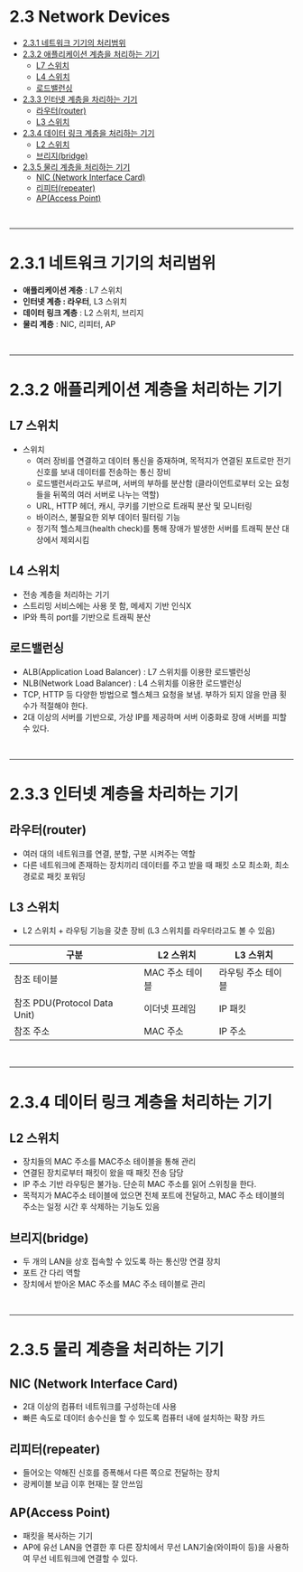 # 2.3 Network Devices
- [2.3.1 네트워크 기기의 처리범위](#231-네트워크-기기의-처리범위)
- [2.3.2 애플리케이션 계층을 처리하는 기기](#232-애플리케이션-계층을-처리하는-기기)
  - [L7 스위치](#l7-스위치)
  - [L4 스위치](#l4-스위치)
  - [로드밸런싱](#로드밸런싱)
- [2.3.3 인터넷 계층을 차리하는 기기](#233-인터넷-계층을-차리하는-기기)
  - [라우터(router)](#라우터router)
  - [L3 스위치](#l3-스위치)
- [2.3.4 데이터 링크 계층을 처리하는 기기](#234-데이터-링크-계층을-처리하는-기기)
  - [L2 스위치](#l2-스위치)
  - [브리지(bridge)](#브리지bridge)
- [2.3.5 물리 계층을 처리하는 기기](#235-물리-계층을-처리하는-기기)
  - [NIC (Network Interface Card)](#nic-network-interface-card)
  - [리피터(repeater)](#리피터repeater)
  - [AP(Access Point)](#apaccess-point)


<br/>

---

# 2.3.1 네트워크 기기의 처리범위
- **애플리케이션 계층** : L7 스위치
- **인터넷 계층 : 라우터**, L3 스위치
- **데이터 링크 계층** : L2 스위치, 브리지
- **물리 계층** : NIC, 리피터, AP

<br/>

---

# 2.3.2 애플리케이션 계층을 처리하는 기기
## L7 스위치
- 스위치
  - 여러 장비를 연결하고 데이터 통신을 중재하며, 목적지가 연결된 포트로만 전기신호를 보내 데이터를 전송하는 통신 장비
  - 로드밸런서라고도 부르며, 서버의 부하를 분산함 (클라이언트로부터 오는 요청들을 뒤쪽의 여러 서버로 나누는 역할)
  - URL, HTTP 헤더, 캐시, 쿠키를 기반으로 트래픽 분산 및 모니터링
  - 바이러스, 불필요한 외부 데이터 필터링 기능
  - 정기적 헬스체크(health check)를 통해 장애가 발생한 서버를 트래픽 분산 대상에서 제외시킴

## L4 스위치
- 전송 계층을 처리하는 기기
- 스트리밍 서비스에는 사용 못 함, 메세지 기반 인식X
- IP와 특히 port를 기반으로 트래픽 분산

## 로드밸런싱
- ALB(Application Load Balancer) : L7 스위치를 이용한 로드밸런싱
- NLB(Network Load Balancer) : L4 스위치를 이용한 로드밸런싱
- TCP, HTTP 등 다양한 방법으로 헬스체크 요청을 보냄. 부하가 되지 않을 만큼 횟수가 적절해야 한다.
- 2대 이상의 서버를 기반으로, 가상 IP를 제공하며 서버 이중화로 장애 서버를 피할 수 있다.

<br/>

---

# 2.3.3 인터넷 계층을 차리하는 기기
## 라우터(router)
- 여러 대의 네트워크를 연결, 분할, 구분 시켜주는 역할
- 다른 네트워크에 존재하는 장치끼리 데이터를 주고 받을 때 패킷 소모 최소화, 최소 경로로 패킷 포워딩


## L3 스위치
- L2 스위치 + 라우팅 기능을 갖춘 장비 (L3 스위치를 라우터라고도 볼 수 있음)

|구분|L2 스위치|L3 스위치|
|------|---|---|
|참조 테이블|MAC 주소 테이블|라우팅 주소 테이블|
|참조 PDU(Protocol Data Unit)|이더넷 프레임|IP 패킷|
|참조 주소|MAC 주소|IP 주소|

<br/>

---

# 2.3.4 데이터 링크 계층을 처리하는 기기
## L2 스위치
- 장치들의 MAC 주소를 MAC주소 테이블을 통해 관리
- 연결된 장치로부터 패킷이 왔을 때 패킷 전송 담당
- IP 주소 기반 라우팅은 불가능. 단순히 MAC 주소를 읽어 스위칭을 한다.
- 목적지가 MAC주소 테이블에 었으면 전체 포트에 전달하고, MAC 주소 테이블의 주소는 일정 시간 후 삭제하는 기능도 있음

## 브리지(bridge)
- 두 개의 LAN을 상호 접속할 수 있도록 하는 통신망 연결 장치
- 포트 간 다리 역할
- 장치에서 받아온 MAC 주소를 MAC 주소 테이블로 관리

<br/>

---
# 2.3.5 물리 계층을 처리하는 기기
## NIC (Network Interface Card)
- 2대 이상의 컴퓨터 네트워크를 구성하는데 사용
- 빠른 속도로 데이터 송수신을 할 수 있도록 컴퓨터 내에 설치하는 확장 카드

## 리피터(repeater)
- 들어오는 약해진 신호를 증폭해서 다른 쪽으로 전달하는 장치
- 광케이블 보급 이후 현재는 잘 안쓰임

## AP(Access Point)
- 패킷을 복사하는 기기
- AP에 유선 LAN을 연결한 후 다른 장치에서 무선 LAN기술(와이파이 등)을 사용하여 무선 네트워크에 연결할 수 있다.